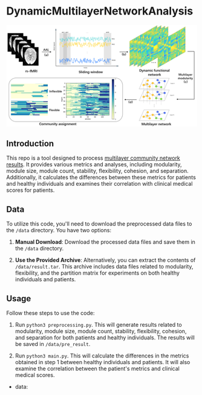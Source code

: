 # DynamicMultilayerNetworkAnalysis

![Image text](https://github.com/hqw15/DynamicMultilayerNetworkAnalysis/blob/main/img/main.png)

## Introduction

This repo is a tool designed to process [multilayer community network results](https://github.com/GenLouvain/GenLouvain). It provides various metrics and analyses, including modularity, module size, module count, stability, flexibility, cohesion, and separation. Additionally, it calculates the differences between these metrics for patients and healthy individuals and examines their correlation with clinical medical scores for patients.


## Data

To utilize this code, you'll need to download the preprocessed data files to the `/data` directory. You have two options:

1. **Manual Download**: Download the processed data files and save them in the `/data` directory.

2. **Use the Provided Archive**: Alternatively, you can extract the contents of `/data/result.tar`. This archive includes data files related to modularity, flexibility, and the partition matrix for experiments on both healthy individuals and patients.

## Usage

Follow these steps to use the code:

1. Run `python3 preprocessing.py`. This will generate results related to modularity, module size, module count, stability, flexibility, cohesion, and separation for both patients and healthy individuals. The results will be saved in `/data/pre_result`.

2. Run `python3 main.py`. This will calculate the differences in the metrics obtained in step 1 between healthy individuals and patients. It will also examine the correlation between the patient's metrics and clinical medical scores.



- data: 